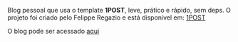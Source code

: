 Blog pessoal que usa o template **1POST**, leve, prático e rápido, sem deps. O projeto foi criado pelo Felippe Regazio e está disponível em:
[1POST](https://github.com/felippe-regazio/1post)

O blog pode ser acessado [aqui](https://danieltolentinoblog.netlify.app/)
